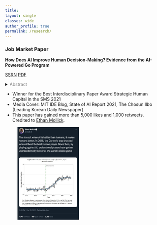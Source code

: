 ```yaml
---
title: 
layout: single
classes: wide
author_profile: true
permalink: /research/
---
```


### Job Market Paper
**How Does AI Improve Human Decision-Making? Evidence from the AI-Powered Go Program**

<span style="float:center"><a href="https://papers.ssrn.com/sol3/papers.cfm?abstract_id=3893835" class="btn btn--info btn--small">SSRN</a>
<a href="/assets/papers/JMP_GO.pdf" class="btn btn--danger btn--small">PDF</a></span>

<details>
  <summary><font color="gray">Abstract </font></summary>
    <blockquote>Firms increasingly utilize AI to assist or replace human tasks. However, AI can also train humans and make them better. We study how the AI’s instructional role improves human decision-making in the professional Go games where an AI-powered Go program (APG) unexpectedly surpassed the best human player, surpassing the best human knowledge and skill accumulated over thousands of years. To isolate the learning-from-AI effect, we compare the quality of human moves to that of AI’s superior solutions, before and after the initial public release of an APG. Our analysis of 750,990 moves in 25,033 games suggests that APG’s training significantly improved the players’ move quality—reducing the number of errors and the magnitude of the most critical mistake. The improvement is most prominent in the early stage of a game when uncertainty are higher. Further, younger players benefit more than older players, suggesting generational inequality in learning from AI.</blockquote>
  </details>
 
- Winner for the Best Interdisciplinary Paper Award Strategic Human Capital in the SMS 2021
- Media Cover: MIT IDE Blog, State of AI Report 2021, The Chosun Ilbo (Leading Korean Daily Newspaper)
- This paper has gained more than 5,000 likes and 1,000 retweets. Credited to <a href="https://twitter.com/emollick/status/1508651631151362050" class="btn btn--info btn--small">Ethan Mollick</a>.

<figure class="align-center">
  <img src="/assets/images/JMP_Twitter_by_Ethan1.PNG" width="200" height="300">
</figure>

